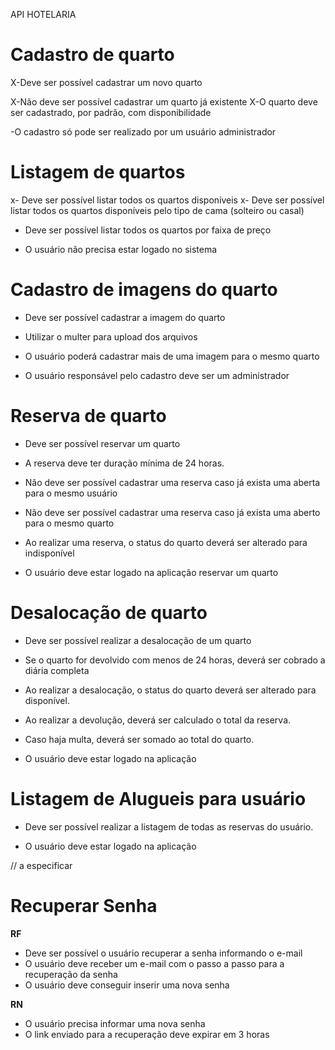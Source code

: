 API HOTELARIA

# Cadastro de quarto

X-Deve ser possível cadastrar um novo quarto

X-Não deve ser possível cadastrar um quarto já existente
X-O quarto deve ser cadastrado, por padrão, com disponibilidade

-O cadastro só pode ser realizado por um usuário administrador


# Listagem de quartos

x- Deve ser possível listar todos os quartos disponíveis
x- Deve ser possível listar todos os quartos disponíveis pelo tipo de cama (solteiro ou casal)
- Deve ser possível listar todos os quartos por faixa de preço

- O usuário não precisa estar logado no sistema


# Cadastro de imagens do quarto

- Deve ser possível cadastrar a imagem do quarto

- Utilizar o multer para upload dos arquivos

- O usuário poderá cadastrar mais de uma imagem para o mesmo quarto
- O usuário responsável pelo cadastro deve ser um administrador


# Reserva de quarto

- Deve ser possível reservar um quarto

- A reserva deve ter duração mínima de 24 horas.
- Não deve ser possível cadastrar uma reserva caso já exista uma aberta para o mesmo usuário
- Não deve ser possível cadastrar uma reserva caso já exista uma aberto para o mesmo quarto
- Ao realizar uma reserva, o status do quarto deverá ser alterado para indisponível

- O usuário deve estar logado na aplicação reservar um quarto


# Desalocação de quarto 

- Deve ser possível realizar a desalocação de um quarto

- Se o quarto for devolvido com menos de 24 horas, deverá ser cobrado a diária completa
- Ao realizar a desalocação, o status do quarto deverá ser alterado para disponível.
- Ao realizar a devolução, deverá ser calculado o total da reserva. 

- Caso haja multa, deverá ser somado ao total do quarto.

- O usuário deve estar logado na aplicação


# Listagem de Alugueis para usuário


- Deve ser possível realizar a listagem de todas as reservas do usuário.

- O usuário deve estar logado na aplicação


// a especificar
# Recuperar Senha

**RF**
- Deve ser possível o usuário recuperar a senha informando o e-mail
- O usuário deve receber um e-mail com o passo a passo para a recuperação da senha
- O usuário deve conseguir inserir uma nova senha

**RN**
- O usuário precisa informar uma nova senha
- O link enviado para a recuperação deve expirar em 3 horas